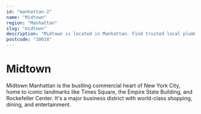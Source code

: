 ```yaml
---
id: "manhattan-2"
name: "Midtown"
region: "Manhattan"
slug: "midtown"
description: "Midtown is located in Manhattan. Find trusted local plumbers serving this area."
postcode: "10018"
---
```


# Midtown

Midtown Manhattan is the bustling commercial heart of New York City, home to iconic landmarks like Times Square, the Empire State Building, and Rockefeller Center. It's a major business district with world-class shopping, dining, and entertainment. 
